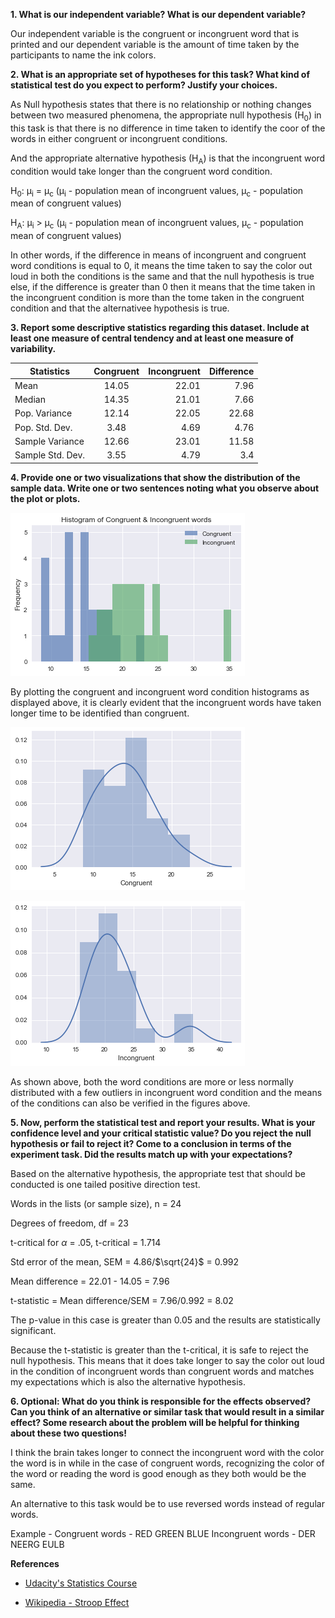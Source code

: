 
**1. What is our independent variable? What is our dependent variable?**

   Our independent variable is the congruent or incongruent word that 
   is printed and our dependent variable is the amount of time taken by the participants to name the ink colors.

**2. What is an appropriate set of hypotheses for this task? What kind of statistical test do you expect to perform? 
   Justify your choices.**
   
   As Null hypothesis states that there is no relationship or nothing changes between two measured phenomena, the appropriate null 
   hypothesis (H<sub>0</sub>) in this task is that there is no difference in time taken to identify the coor of the words in either 
   congruent or incongruent conditions. 
   
   And the appropriate alternative hypothesis (H<sub>A</sub>) is that the incongruent word condition would take longer than the congruent 
   word condition. 
   
   H<sub>0</sub>: μ<sub>i</sub> = μ<sub>c</sub> (μ<sub>i</sub> - population mean of incongruent values, μ<sub>c</sub> - population mean 
   of congruent values) 
   
   H<sub>A</sub>: μ<sub>i</sub> > μ<sub>c</sub> (μ<sub>i</sub> - population mean of incongruent values, μ<sub>c</sub> - population mean 
   of congruent values)
   
   In other words, if the difference in means of incongruent and congruent word conditions is equal to 0, it means the time taken to say 
   the color out loud in both the conditions is the same and that the null hypothesis is true else, if the difference is greater than 0 
   then it means that the time taken in the incongruent condition is more than the tome taken in the congruent condition and that the 
   alternativee hypothesis is true.

**3. Report some descriptive statistics regarding this dataset. 
   Include at least one measure of central tendency and at least one measure of variability.**

   | Statistics      | Congruent     | Incongruent  | Difference   |
   | --------------- |:-------------:| ------------:| ------------:|
   | Mean            | 14.05         | 22.01        | 7.96         |
   | Median          | 14.35         | 21.01        | 7.66         |
   | Pop. Variance   | 12.14         | 22.05        | 22.68        |
   | Pop. Std. Dev.  | 3.48          | 4.69         | 4.76         |
   | Sample Variance | 12.66         | 23.01        | 11.58        |
   | Sample Std. Dev.| 3.55          | 4.79         | 3.4          |
      
   
**4. Provide one or two visualizations that show the distribution of the sample data. 
   Write one or two sentences noting what you observe about the plot or plots.**
   
   ![alt text](https://github.com/sharad-vm/statistics-stroopeffect/blob/master/congruent-incongruent-histoogram.png  "Histogram of Congruent & Incongruent conditions")
   
   By plotting the congruent and incongruent word condition histograms as displayed above, it is clearly evident that the incongruent words have taken longer time to be identified than congruent. 
   
   ![alt text](https://github.com/sharad-vm/statistics-stroopeffect/blob/master/congruent-normal.png "Normal distribution of congruent condition")
   
   ![alt text](https://github.com/sharad-vm/statistics-stroopeffect/blob/master/incongruent-normal.png "Normal distribution of incongruent condition")
   
   As shown above, both the word conditions are more or less normally distributed with a few outliers in incongruent word condition and the means of the conditions can also be verified in the figures above.
   
 **5. Now, perform the statistical test and report your results. What is your confidence level and your critical statistic value? 
   Do you reject the null hypothesis or fail to reject it? Come to a conclusion in terms of the experiment task. 
   Did the results match up with your expectations?**
   
   Based on the alternative hypothesis, the appropriate test that should be conducted is one tailed positive direction test.
   
   Words in the lists (or sample size), n = 24
   
   Degrees of freedom,                 df = 23
   
   t-critical for $\alpha$ = .05, t-critical = 1.714
   
   Std error of the mean, SEM = 4.86/$\sqrt{24}$ = 0.992
   
   Mean difference = 22.01 - 14.05 = 7.96
   
   t-statistic = Mean difference/SEM = 7.96/0.992 = 8.02
   
   The p-value in this case is greater than 0.05 and the results are statistically significant.
   
   Because the t-statistic is greater than the t-critical, it is safe to reject the null hypothesis. This means that it  does take longer to say the color out loud in the condition of incongruent words than congruent words and matches my expectations which is also the alternative hypothesis.
   
**6. Optional: What do you think is responsible for the effects observed? Can you think of an alternative or similar task that would 
   result in a similar effect? Some research about the problem will be helpful for thinking about these two questions!**
   
   I think the brain takes longer to connect the incongruent word with the color the word is in while in the case of congruent words, recognizing the color of the word or reading the word is good enough as they both would be the same. 
   
   An alternative to this task would be to use reversed words instead of regular words.
   
   Example - Congruent words - RED GREEN BLUE
             Incongruent words - DER NEERG EULB
   
**References**

+ [Udacity's Statistics Course](https://classroom.udacity.com/nanodegrees/nd002/parts/0021345402/modules/458220420175460/lessons/4621269407/concepts/2302290830923)

+ [Wikipedia - Stroop Effect](https://en.wikipedia.org/wiki/Stroop_effect)
